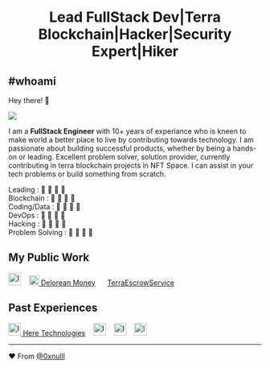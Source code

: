 <h1 align="center">Lead FullStack Dev|Terra Blockchain|Hacker|Security Expert|Hiker</h1>

## #whoami 

Hey there! :wave: 

![](https://komarev.com/ghpvc/?username=0xnulll&label=PROFILE+VIEWS&color=brightgreen)

I am a **FullStack Engineer** with 10+ years of experiance who is kneen to make world a better place to live by contributing towards technology. I am passionate about building
successful products, whether by being a hands-on or leading. Excellent problem solver, solution provider, currently contributing in terra blockchain projects in NFT Space.
I can assist in your tech problems or build something from scratch.

Leading    : 🌟 🌟 🌟 🌟</br>
Blockchain : 🌟 🌟 🌟 🌟</br>
Coding/Data : 🌟 🌟 🌟 🌟</br>
DevOps : 🌟 🌟 🌟 🌟</br>
Hacking : 🌟 🌟 🌟 🌟</br>
Problem Solving : 🌟 🌟 🌟 🌟

## My Public Work 
 [<img src="https://www.messier.art/static/media/lightDesktop.f37431762082b58f1a6998427468a8bc.svg" alt="logo" height="25px" style="color:black;">](https://www.messier.art/)  &nbsp;&nbsp;  [<img src="https://delorean.money/static/media/00_dlogo_sized_colored.056af88a.png" alt="logo" height="20px" style="color:black;"> Delorean Money](https://delorean.money/)     &nbsp;&nbsp;&nbsp;&nbsp;    [TerraEscrowService](https://terraescrow.0xnull.site/)

## Past Experiences
 [<img src="https://www.here.com/themes/custom/here_base_theme_v2/logo.svg" alt="logo" height="25px" style="color:black;"> Here Technologies](https://www.here.com/)  &nbsp;&nbsp;  [<img src="https://www.ubs.com/etc/designs/fit/img/UBS_Logo_Semibold.svg" alt="logo" height="25px" style="color:black;">](https://www.ubs.com/)  &nbsp;&nbsp;   [<img src="https://www.jetsynthesys.com/wp-content/uploads/2019/03/jetsynthesis-logo-mobile.png" alt="logo" height="25px" style="color:black;">](https://www.jetsynthesys.com/)  &nbsp;&nbsp; [<img src="https://www.tcs.com/content/dam/tcs/images/Newtcslogo/tcs-logo-tata-blue-1x-dec2021.png" style="fill:black;" alt="logo" height="25px" style="color:black;">](https://www.tcs.com/)  

___

❤️ From [@0xnulll](https://github.com/0xnulll)
